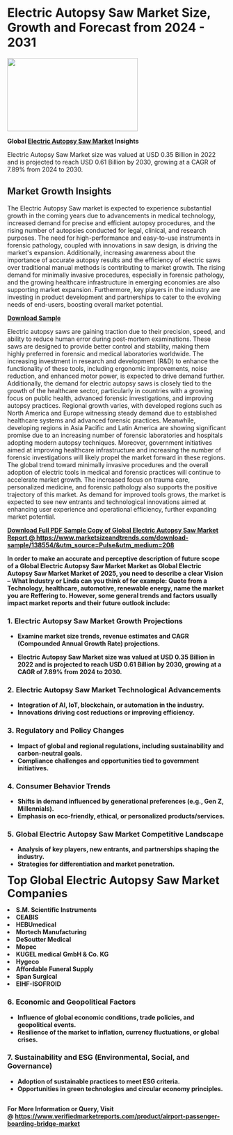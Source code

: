 <H1>Electric Autopsy Saw Market Size, Growth and Forecast from 2024 - 2031</H1><img class="aligncenter size-medium wp-image-584254" src="https://thirdeyenews.in/wp-content/uploads/2024/09/Global-Market-Research-300x168.jpeg" alt="" width="300" height="168" /><p><strong>Global&nbsp;<a href="https://www.marketsizeandtrends.com/download-sample/138554/&amp;utm_source=Pulse&amp;utm_medium=208">Electric Autopsy Saw Market</a> Insights</strong></p><p>Electric Autopsy Saw Market size was valued at USD 0.35 Billion in 2022 and is projected to reach USD 0.61 Billion by 2030, growing at a CAGR of 7.89% from 2024 to 2030.</p><p><h2>Market Growth Insights</h2> <p>The Electric Autopsy Saw market is expected to experience substantial growth in the coming years due to advancements in medical technology, increased demand for precise and efficient autopsy procedures, and the rising number of autopsies conducted for legal, clinical, and research purposes. The need for high-performance and easy-to-use instruments in forensic pathology, coupled with innovations in saw design, is driving the market's expansion. Additionally, increasing awareness about the importance of accurate autopsy results and the efficiency of electric saws over traditional manual methods is contributing to market growth. The rising demand for minimally invasive procedures, especially in forensic pathology, and the growing healthcare infrastructure in emerging economies are also supporting market expansion. Furthermore, key players in the industry are investing in product development and partnerships to cater to the evolving needs of end-users, boosting overall market potential.</p> <p><strong><a href="#">Download Sample</a></strong></p> <p>Electric autopsy saws are gaining traction due to their precision, speed, and ability to reduce human error during post-mortem examinations. These saws are designed to provide better control and stability, making them highly preferred in forensic and medical laboratories worldwide. The increasing investment in research and development (R&D) to enhance the functionality of these tools, including ergonomic improvements, noise reduction, and enhanced motor power, is expected to drive demand further. Additionally, the demand for electric autopsy saws is closely tied to the growth of the healthcare sector, particularly in countries with a growing focus on public health, advanced forensic investigations, and improving autopsy practices. Regional growth varies, with developed regions such as North America and Europe witnessing steady demand due to established healthcare systems and advanced forensic practices. Meanwhile, developing regions in Asia Pacific and Latin America are showing significant promise due to an increasing number of forensic laboratories and hospitals adopting modern autopsy techniques. Moreover, government initiatives aimed at improving healthcare infrastructure and increasing the number of forensic investigations will likely propel the market forward in these regions. The global trend toward minimally invasive procedures and the overall adoption of electric tools in medical and forensic practices will continue to accelerate market growth. The increased focus on trauma care, personalized medicine, and forensic pathology also supports the positive trajectory of this market. As demand for improved tools grows, the market is expected to see new entrants and technological innovations aimed at enhancing user experience and operational efficiency, further expanding market potential.</p> <p><strong><a href="#"></p><p><span class=""><strong>Download Full PDF Sample Copy of Global Electric Autopsy Saw Market Report</strong> @ <a href="https://www.marketsizeandtrends.com/download-sample/138554/&amp;utm_source=Pulse&amp;utm_medium=208" target="_blank">https://www.marketsizeandtrends.com/download-sample/138554/&amp;utm_source=Pulse&amp;utm_medium=208</a></span></p><p>In order to make an accurate and perceptive description of future scope of a Global&nbsp;Electric Autopsy Saw Market Market as Global&nbsp;Electric Autopsy Saw Market Market of 2025, you need to describe a clear Vision &ndash; What Industry or Linda can you think of for example: Quote from a Technology, healthcare, automotive, renewable energy, name the market you are Reffering to. However, some general trends and factors usually impact market reports and their future outlook include:</p><h3>1.&nbsp;<strong>Electric Autopsy Saw Market Growth Projections</strong></h3><ul><li>Examine market size trends, revenue estimates and CAGR (Compounded Annual Growth Rate) projections.</li><li><p>Electric Autopsy Saw Market size was valued at USD 0.35 Billion in 2022 and is projected to reach USD 0.61 Billion by 2030, growing at a CAGR of 7.89% from 2024 to 2030.</p></li></ul><h3>2.&nbsp;<strong>Electric Autopsy Saw Market Technological Advancements</strong></h3><ul><li>Integration of AI, IoT, blockchain, or automation in the industry.</li><li>Innovations driving cost reductions or improving efficiency.</li></ul><h3>3.&nbsp;<strong>Regulatory and Policy Changes</strong></h3><ul><li>Impact of global and regional regulations, including sustainability and carbon-neutral goals.</li><li>Compliance challenges and opportunities tied to government initiatives.</li></ul><h3>4.&nbsp;<strong>Consumer Behavior Trends</strong></h3><ul><li>Shifts in demand influenced by generational preferences (e.g., Gen Z, Millennials).</li><li>Emphasis on eco-friendly, ethical, or personalized products/services.</li></ul><h3>5.&nbsp;<strong>Global Electric Autopsy Saw Market Competitive Landscape</strong></h3><ul><li>Analysis of key players, new entrants, and partnerships shaping the industry.</li><li>Strategies for differentiation and market penetration.</li></ul><p data-pm-slice="1 1 []"><span style="color: inherit; font-family: inherit; font-size: 25px;">Top Global Electric Autopsy Saw Market Companies</span></p><div class="" data-test-id=""><p><li>S.M. Scientific Instruments</li><li> CEABIS</li><li> HEBUmedical</li><li> Mortech Manufacturing</li><li> DeSoutter Medical</li><li> Mopec</li><li> KUGEL medical GmbH & Co. KG</li><li> Hygeco</li><li> Affordable Funeral Supply</li><li> Span Surgical</li><li> EIHF-ISOFROID</li></p></div><h3>6.&nbsp;<strong>Economic and Geopolitical Factors</strong></h3><ul><li>Influence of global economic conditions, trade policies, and geopolitical events.</li><li>Resilience of the market to inflation, currency fluctuations, or global crises.</li></ul><h3>7.&nbsp;<strong>Sustainability and ESG (Environmental, Social, and Governance)</strong></h3><ul><li>Adoption of sustainable practices to meet ESG criteria.</li><li>Opportunities in green technologies and circular economy principles.</li></ul><h2><strong style="font-size: 14px;">For More Information or Query, Visit @&nbsp;</strong><a style="background-color: #ffffff; font-size: 14px;" href="https://www.marketsizeandtrends.com/report/electric-autopsy-saw-market/" target="_blank">https://www.verifiedmarketreports.com/product/airport-passenger-boarding-bridge-market</a></h2>
